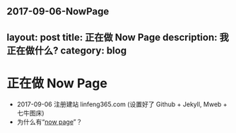 2017-09-06-NowPage
---
layout: post
title: 正在做 Now Page
description: 我正在做什么?
category: blog
---

# 正在做 Now Page

* 2017-09-06 注册建站 linfeng365.com (设置好了 Github + Jekyll, Mweb + 七牛图床)
* 为什么有“[now page](http://nownownow.com/about)”？


